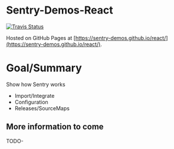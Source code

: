 # Sentry-Demos-React

[![Travis Status](https://travis-ci.org/sentry-demos/react.svg?branch=master)](https://travis-ci.org/sentry-demos/react)

Hosted on GitHub Pages at [https://sentry-demos.github.io/react/](https://sentry-demos.github.io/react/).

# Goal/Summary
Show how Sentry works
- Import/Integrate
- Configuration
- Releases/SourceMaps

## More information to come
TODO-
